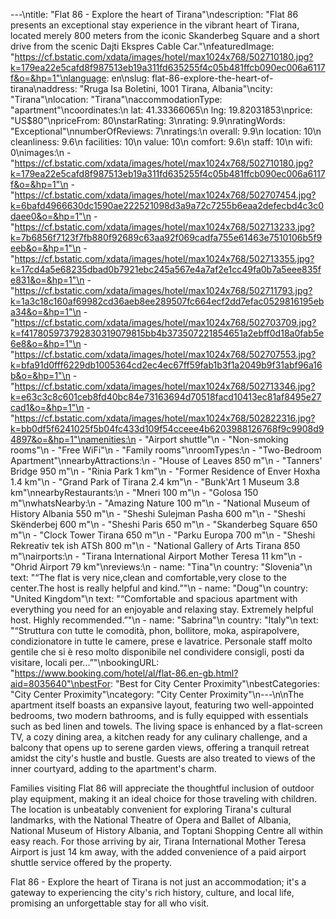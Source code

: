 ---\ntitle: "Flat 86 - Explore the heart of Tirana"\ndescription: "Flat 86 presents an exceptional stay experience in the vibrant heart of Tirana, located merely 800 meters from the iconic Skanderbeg Square and a short drive from the scenic Dajti Ekspres Cable Car."\nfeaturedImage: "https://cf.bstatic.com/xdata/images/hotel/max1024x768/502710180.jpg?k=179ea22e5cafd8f987513eb19a311fd635255f4c05b481ffcb090ec006a6117f&o=&hp=1"\nlanguage: en\nslug: flat-86-explore-the-heart-of-tirana\naddress: "Rruga Isa Boletini, 1001 Tirana, Albania"\ncity: "Tirana"\nlocation: "Tirana"\naccommodationType: "apartment"\ncoordinates:\n  lat: 41.33366065\n  lng: 19.82031853\nprice: "US$80"\npriceFrom: 80\nstarRating: 3\nrating: 9.9\nratingWords: "Exceptional"\nnumberOfReviews: 7\nratings:\n  overall: 9.9\n  location: 10\n  cleanliness: 9.6\n  facilities: 10\n  value: 10\n  comfort: 9.6\n  staff: 10\n  wifi: 0\nimages:\n  - "https://cf.bstatic.com/xdata/images/hotel/max1024x768/502710180.jpg?k=179ea22e5cafd8f987513eb19a311fd635255f4c05b481ffcb090ec006a6117f&o=&hp=1"\n  - "https://cf.bstatic.com/xdata/images/hotel/max1024x768/502707454.jpg?k=6bafd4966630dc1590ae222521098d3a9a72c7255b6eaa2defecbd4c3c0daee0&o=&hp=1"\n  - "https://cf.bstatic.com/xdata/images/hotel/max1024x768/502713233.jpg?k=7b6856f7123f7fb880f92689c63aa92f069cadfa755e61463e7510106b5f9eeb&o=&hp=1"\n  - "https://cf.bstatic.com/xdata/images/hotel/max1024x768/502713355.jpg?k=17cd4a5e68235dbad0b7921ebc245a567e4a7af2e1cc49fa0b7a5eee835fe831&o=&hp=1"\n  - "https://cf.bstatic.com/xdata/images/hotel/max1024x768/502711793.jpg?k=1a3c18c160af69982cd36aeb8ee289507fc664ecf2dd7efac0529816195eba34&o=&hp=1"\n  - "https://cf.bstatic.com/xdata/images/hotel/max1024x768/502703709.jpg?k=f417805973792830319079815bb4b373507221854651a2ebff0d18a0fab5e6e8&o=&hp=1"\n  - "https://cf.bstatic.com/xdata/images/hotel/max1024x768/502707553.jpg?k=bfa91d0fff6229db1005364cd2ec4ec67ff59fab1b3f1a2049b9f31abf96a16b&o=&hp=1"\n  - "https://cf.bstatic.com/xdata/images/hotel/max1024x768/502713346.jpg?k=e63c3c8c601ceb8fd40bc84e73163694d70518facd10413ec81af8495e27cad1&o=&hp=1"\n  - "https://cf.bstatic.com/xdata/images/hotel/max1024x768/502822316.jpg?k=bb0df5f6241025f5b04fc433d109f54cceee4b6203988126768f9c9908d94897&o=&hp=1"\namenities:\n  - "Airport shuttle"\n  - "Non-smoking rooms"\n  - "Free WiFi"\n  - "Family rooms"\nroomTypes:\n  - "Two-Bedroom Apartment"\nnearbyAttractions:\n  - "House of Leaves 850 m"\n  - "Tanners' Bridge 950 m"\n  - "Rinia Park 1 km"\n  - "Former Residence of Enver Hoxha 1.4 km"\n  - "Grand Park of Tirana 2.4 km"\n  - "Bunk'Art 1 Museum 3.8 km"\nnearbyRestaurants:\n  - "Mneri 100 m"\n  - "Golosa 150 m"\nwhatsNearby:\n  - "Amazing Nature 100 m"\n  - "National Museum of History Albania 550 m"\n  - "Sheshi Sulejman Pasha 600 m"\n  - "Sheshi Skënderbej 600 m"\n  - "Sheshi Paris 650 m"\n  - "Skanderbeg Square 650 m"\n  - "Clock Tower Tirana 650 m"\n  - "Parku Europa 700 m"\n  - "Sheshi Rekreativ tek ish ATSh 800 m"\n  - "National Gallery of Arts Tirana 850 m"\nairports:\n  - "Tirana International Airport Mother Teresa 11 km"\n  - "Ohrid Airport 79 km"\nreviews:\n  - name: "Tina"\n    country: "Slovenia"\n    text: "“The flat is very nice,clean and comfortable,very close to the center.The host is really helpful and kind.”"\n  - name: "Doug"\n    country: "United Kingdom"\n    text: "“Comfortable and spacious apartment with everything you need for an enjoyable and relaxing stay.
Extremely helpful host.
Highly recommended.”"\n  - name: "Sabrina"\n    country: "Italy"\n    text: "“Struttura con tutte le comodità, phon, bollitore, moka, aspirapolvere, condizionatore in tutte le camere, prese e lavatrice.
Personale staff molto gentile che si è reso molto disponibile nel condividere consigli, posti da visitare, locali per...”"\nbookingURL: "https://www.booking.com/hotel/al/flat-86.en-gb.html?aid=8035640"\nbestFor: "Best for City Center Proximity"\nbestCategories: "City Center Proximity"\ncategory: "City Center Proximity"\n---\n\nThe apartment itself boasts an expansive layout, featuring two well-appointed bedrooms, two modern bathrooms, and is fully equipped with essentials such as bed linen and towels. The living space is enhanced by a flat-screen TV, a cozy dining area, a kitchen ready for any culinary challenge, and a balcony that opens up to serene garden views, offering a tranquil retreat amidst the city's hustle and bustle. Guests are also treated to views of the inner courtyard, adding to the apartment's charm.

Families visiting Flat 86 will appreciate the thoughtful inclusion of outdoor play equipment, making it an ideal choice for those traveling with children. The location is unbeatably convenient for exploring Tirana's cultural landmarks, with the National Theatre of Opera and Ballet of Albania, National Museum of History Albania, and Toptani Shopping Centre all within easy reach. For those arriving by air, Tirana International Mother Teresa Airport is just 14 km away, with the added convenience of a paid airport shuttle service offered by the property.

Flat 86 - Explore the heart of Tirana is not just an accommodation; it's a gateway to experiencing the city's rich history, culture, and local life, promising an unforgettable stay for all who visit.